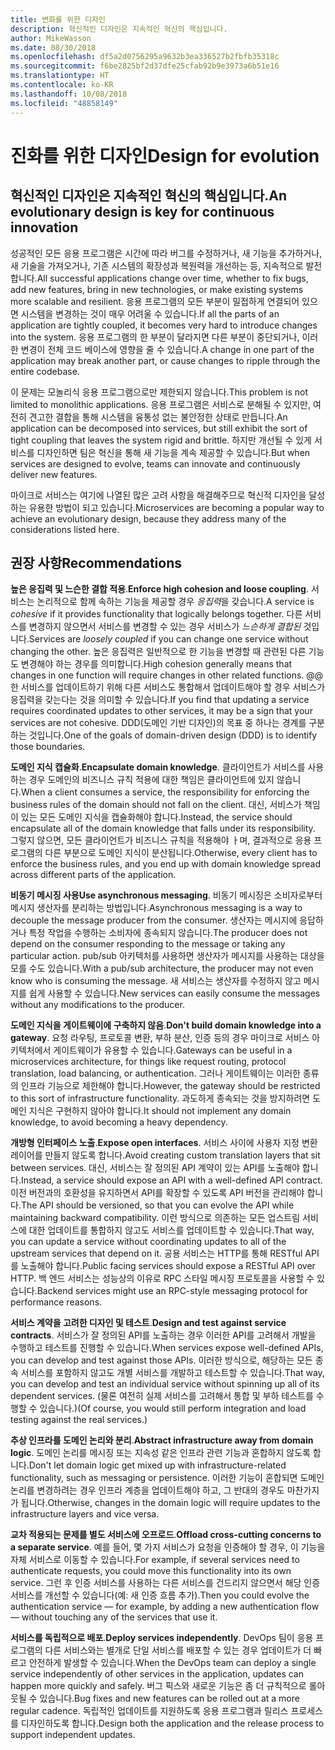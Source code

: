 ```yaml
---
title: 변화를 위한 디자인
description: 혁신적인 디자인은 지속적인 혁신의 핵심입니다.
author: MikeWasson
ms.date: 08/30/2018
ms.openlocfilehash: df5a2d0756295a9632b3ea336527b2fbfb35318c
ms.sourcegitcommit: f6be2825bf2d37dfe25cfab92b9e3973a6b51e16
ms.translationtype: HT
ms.contentlocale: ko-KR
ms.lasthandoff: 10/08/2018
ms.locfileid: "48858149"
---
```

# <a name="design-for-evolution"></a><span data-ttu-id="9eb32-103">진화를 위한 디자인</span><span class="sxs-lookup"><span data-stu-id="9eb32-103">Design for evolution</span></span>

## <a name="an-evolutionary-design-is-key-for-continuous-innovation"></a><span data-ttu-id="9eb32-104">혁신적인 디자인은 지속적인 혁신의 핵심입니다.</span><span class="sxs-lookup"><span data-stu-id="9eb32-104">An evolutionary design is key for continuous innovation</span></span>

<span data-ttu-id="9eb32-105">성공적인 모든 응용 프로그램은 시간에 따라 버그를 수정하거나, 새 기능을 추가하거나, 새 기술을 가져오거나, 기존 시스템의 확장성과 복원력을 개선하는 등, 지속적으로 발전합니다.</span><span class="sxs-lookup"><span data-stu-id="9eb32-105">All successful applications change over time, whether to fix bugs, add new features, bring in new technologies, or make existing systems more scalable and resilient.</span></span> <span data-ttu-id="9eb32-106">응용 프로그램의 모든 부분이 밀접하게 연결되어 있으면 시스템을 변경하는 것이 매우 어려울 수 있습니다.</span><span class="sxs-lookup"><span data-stu-id="9eb32-106">If all the parts of an application are tightly coupled, it becomes very hard to introduce changes into the system.</span></span> <span data-ttu-id="9eb32-107">응용 프로그램의 한 부분이 달라지면 다른 부분이 중단되거나, 이러한 변경이 전체 코드 베이스에 영향을 줄 수 있습니다.</span><span class="sxs-lookup"><span data-stu-id="9eb32-107">A change in one part of the application may break another part, or cause changes to ripple through the entire codebase.</span></span>

<span data-ttu-id="9eb32-108">이 문제는 모놀리식 응용 프로그램으로만 제한되지 않습니다.</span><span class="sxs-lookup"><span data-stu-id="9eb32-108">This problem is not limited to monolithic applications.</span></span> <span data-ttu-id="9eb32-109">응용 프로그램은 서비스로 분해될 수 있지만, 여전히 견고한 결합을 통해 시스템을 융통성 없는 불안정한 상태로 만듭니다.</span><span class="sxs-lookup"><span data-stu-id="9eb32-109">An application can be decomposed into services, but still exhibit the sort of tight coupling that leaves the system rigid and brittle.</span></span> <span data-ttu-id="9eb32-110">하지만 개선될 수 있게 서비스를 디자인하면 팀은 혁신을 통해 새 기능을 계속 제공할 수 있습니다.</span><span class="sxs-lookup"><span data-stu-id="9eb32-110">But when services are designed to evolve, teams can innovate and continuously deliver new features.</span></span> 

<span data-ttu-id="9eb32-111">마이크로 서비스는 여기에 나열된 많은 고려 사항을 해결해주므로 혁신적 디자인을 달성하는 유용한 방법이 되고 있습니다.</span><span class="sxs-lookup"><span data-stu-id="9eb32-111">Microservices are becoming a popular way to achieve an evolutionary design, because they address many of the considerations listed here.</span></span>

## <a name="recommendations"></a><span data-ttu-id="9eb32-112">권장 사항</span><span class="sxs-lookup"><span data-stu-id="9eb32-112">Recommendations</span></span>

<span data-ttu-id="9eb32-113">**높은 응집력 및 느슨한 결합 적용**.</span><span class="sxs-lookup"><span data-stu-id="9eb32-113">**Enforce high cohesion and loose coupling**.</span></span> <span data-ttu-id="9eb32-114">서비스는 논리적으로 함께 속하는 기능을 제공할 경우 *응집력*을 갖습니다.</span><span class="sxs-lookup"><span data-stu-id="9eb32-114">A service is *cohesive* if it provides functionality that logically belongs together.</span></span> <span data-ttu-id="9eb32-115">다른 서비스를 변경하지 않으면서 서비스를 변경할 수 있는 경우 서비스가 *느슨하게 결합된* 것입니다.</span><span class="sxs-lookup"><span data-stu-id="9eb32-115">Services are *loosely coupled* if you can change one service without changing the other.</span></span> <span data-ttu-id="9eb32-116">높은 응집력은 일반적으로 한 기능을 변경할 때 관련된 다른 기능도 변경해야 하는 경우를 의미합니다.</span><span class="sxs-lookup"><span data-stu-id="9eb32-116">High cohesion generally means that changes in one function will require changes in other related functions.</span></span> <span data-ttu-id="9eb32-117">@@한 서비스를 업데이트하기 위해 다른 서비스도 통합해서 업데이트해야 할 경우 서비스가 응집력을 갖는다는 것을 의미할 수 있습니다.</span><span class="sxs-lookup"><span data-stu-id="9eb32-117">If you find that updating a service requires coordinated updates to other services, it may be a sign that your services are not cohesive.</span></span> <span data-ttu-id="9eb32-118">DDD(도메인 기반 디자인)의 목표 중 하나는 경계를 구분하는 것입니다.</span><span class="sxs-lookup"><span data-stu-id="9eb32-118">One of the goals of domain-driven design (DDD) is to identify those boundaries.</span></span>

<span data-ttu-id="9eb32-119">**도메인 지식 캡슐화**.</span><span class="sxs-lookup"><span data-stu-id="9eb32-119">**Encapsulate domain knowledge**.</span></span> <span data-ttu-id="9eb32-120">클라이언트가 서비스를 사용하는 경우 도메인의 비즈니스 규칙 적용에 대한 책임은 클라이언트에 있지 않습니다.</span><span class="sxs-lookup"><span data-stu-id="9eb32-120">When a client consumes a service, the responsibility for enforcing the business rules of the domain should not fall on the client.</span></span> <span data-ttu-id="9eb32-121">대신, 서비스가 책임이 있는 모든 도메인 지식을 캡슐화해야 합니다.</span><span class="sxs-lookup"><span data-stu-id="9eb32-121">Instead, the service should encapsulate all of the domain knowledge that falls under its responsibility.</span></span> <span data-ttu-id="9eb32-122">그렇지 않으면, 모든 클라이언트가 비즈니스 규칙을 적용해야 ㅏ며, 결과적으로 응용 프로그램의 다른 부분으로 도메인 지식이 분산됩니다.</span><span class="sxs-lookup"><span data-stu-id="9eb32-122">Otherwise, every client has to enforce the business rules, and you end up with domain knowledge spread across different parts of the application.</span></span> 

<span data-ttu-id="9eb32-123">**비동기 메시징 사용**</span><span class="sxs-lookup"><span data-stu-id="9eb32-123">**Use asynchronous messaging**.</span></span> <span data-ttu-id="9eb32-124">비동기 메시징은 소비자로부터 메시지 생산자를 분리하는 방법입니다.</span><span class="sxs-lookup"><span data-stu-id="9eb32-124">Asynchronous messaging is a way to decouple the message producer from the consumer.</span></span> <span data-ttu-id="9eb32-125">생산자는 메시지에 응답하거나 특정 작업을 수행하는 소비자에 종속되지 않습니다.</span><span class="sxs-lookup"><span data-stu-id="9eb32-125">The producer does not depend on the consumer responding to the message or taking any particular action.</span></span> <span data-ttu-id="9eb32-126">pub/sub 아키텍처를 사용하면 생산자가 메시지를 사용하는 대상을 모를 수도 있습니다.</span><span class="sxs-lookup"><span data-stu-id="9eb32-126">With a pub/sub architecture, the producer may not even know who is consuming the message.</span></span> <span data-ttu-id="9eb32-127">새 서비스는 생산자를 수정하지 않고 메시지를 쉽게 사용할 수 있습니다.</span><span class="sxs-lookup"><span data-stu-id="9eb32-127">New services can easily consume the messages without any modifications to the producer.</span></span>

<span data-ttu-id="9eb32-128">**도메인 지식을 게이트웨이에 구축하지 않음**.</span><span class="sxs-lookup"><span data-stu-id="9eb32-128">**Don't build domain knowledge into a gateway**.</span></span> <span data-ttu-id="9eb32-129">요청 라우팅, 프로토콜 변환, 부하 분산, 인증 등의 경우 마이크로 서비스 아키텍처에서 게이트웨이가 유용할 수 있습니다.</span><span class="sxs-lookup"><span data-stu-id="9eb32-129">Gateways can be useful in a microservices architecture, for things like request routing, protocol translation, load balancing, or authentication.</span></span> <span data-ttu-id="9eb32-130">그러나 게이트웨이는 이러한 종류의 인프라 기능으로 제한해야 합니다.</span><span class="sxs-lookup"><span data-stu-id="9eb32-130">However, the gateway should be restricted to this sort of infrastructure functionality.</span></span> <span data-ttu-id="9eb32-131">과도하게 종속되는 것을 방지하려면 도메인 지식은 구현하지 않아야 합니다.</span><span class="sxs-lookup"><span data-stu-id="9eb32-131">It should not implement any domain knowledge, to avoid becoming a heavy dependency.</span></span>

<span data-ttu-id="9eb32-132">**개방형 인터페이스 노출**.</span><span class="sxs-lookup"><span data-stu-id="9eb32-132">**Expose open interfaces**.</span></span> <span data-ttu-id="9eb32-133">서비스 사이에 사용자 지정 변환 레이어를 만들지 않도록 합니다.</span><span class="sxs-lookup"><span data-stu-id="9eb32-133">Avoid creating custom translation layers that sit between services.</span></span> <span data-ttu-id="9eb32-134">대신, 서비스는 잘 정의된 API 계약이 있는 API를 노출해야 합니다.</span><span class="sxs-lookup"><span data-stu-id="9eb32-134">Instead, a service should expose an API with a well-defined API contract.</span></span> <span data-ttu-id="9eb32-135">이전 버전과의 호환성을 유지하면서 API를 확장할 수 있도록 API 버전을 관리해야 합니다.</span><span class="sxs-lookup"><span data-stu-id="9eb32-135">The API should be versioned, so that you can evolve the API while maintaining backward compatibility.</span></span> <span data-ttu-id="9eb32-136">이런 방식으로 의존하는 모든 업스트림 서비스에 대한 업데이트를 통합하지 않고도 서비스를 업데이트할 수 있습니다.</span><span class="sxs-lookup"><span data-stu-id="9eb32-136">That way, you can update a service without coordinating updates to all of the upstream services that depend on it.</span></span> <span data-ttu-id="9eb32-137">공용 서비스는 HTTP를 통해 RESTful API를 노출해야 합니다.</span><span class="sxs-lookup"><span data-stu-id="9eb32-137">Public facing services should expose a RESTful API over HTTP.</span></span> <span data-ttu-id="9eb32-138">백 엔드 서비스는 성능상의 이유로 RPC 스타일 메시징 프로토콜을 사용할 수 있습니다.</span><span class="sxs-lookup"><span data-stu-id="9eb32-138">Backend services might use an RPC-style messaging protocol for performance reasons.</span></span> 

<span data-ttu-id="9eb32-139">**서비스 계약을 고려한 디자인 및 테스트**.</span><span class="sxs-lookup"><span data-stu-id="9eb32-139">**Design and test against service contracts**.</span></span> <span data-ttu-id="9eb32-140">서비스가 잘 정의된 API를 노출하는 경우 이러한 API를 고려해서 개발을 수행하고 테스트를 진행할 수 있습니다.</span><span class="sxs-lookup"><span data-stu-id="9eb32-140">When services expose well-defined APIs, you can develop and test against those APIs.</span></span> <span data-ttu-id="9eb32-141">이러한 방식으로, 해당하는 모든 종속 서비스를 포함하지 않고도 개별 서비스를 개발하고 테스트할 수 있습니다.</span><span class="sxs-lookup"><span data-stu-id="9eb32-141">That way, you can develop and test an individual service without spinning up all of its dependent services.</span></span> <span data-ttu-id="9eb32-142">(물론 여전히 실제 서비스를 고려해서 통합 및 부하 테스트를 수행할 수 있습니다.)</span><span class="sxs-lookup"><span data-stu-id="9eb32-142">(Of course, you would still perform integration and load testing against the real services.)</span></span>

<span data-ttu-id="9eb32-143">**추상 인프라를 도메인 논리와 분리**.</span><span class="sxs-lookup"><span data-stu-id="9eb32-143">**Abstract infrastructure away from domain logic**.</span></span> <span data-ttu-id="9eb32-144">도메인 논리를 메시징 또는 지속성 같은 인프라 관련 기능과 혼합하지 않도록 합니다.</span><span class="sxs-lookup"><span data-stu-id="9eb32-144">Don't let domain logic get mixed up with infrastructure-related functionality, such as messaging or persistence.</span></span> <span data-ttu-id="9eb32-145">이러한 기능이 혼합되면 도메인 논리를 변경하려는 경우 인프라 계층을 업데이트해야 하고, 그 반대의 경우도 마찬가지가 됩니다.</span><span class="sxs-lookup"><span data-stu-id="9eb32-145">Otherwise, changes in the domain logic will require updates to the infrastructure layers and vice versa.</span></span> 

<span data-ttu-id="9eb32-146">**교차 적용되는 문제를 별도 서비스에 오프로드**.</span><span class="sxs-lookup"><span data-stu-id="9eb32-146">**Offload cross-cutting concerns to a separate service**.</span></span> <span data-ttu-id="9eb32-147">예를 들어, 몇 가지 서비스가 요청을 인증해야 할 경우, 이 기능을 자체 서비스로 이동할 수 있습니다.</span><span class="sxs-lookup"><span data-stu-id="9eb32-147">For example, if several services need to authenticate requests, you could move this functionality into its own service.</span></span> <span data-ttu-id="9eb32-148">그런 후 인증 서비스를 사용하는 다른 서비스를 건드리지 않으면서 해당 인증 서비스를 개선할 수 있습니다(예: 새 인증 흐름 추가).</span><span class="sxs-lookup"><span data-stu-id="9eb32-148">Then you could evolve the authentication service &mdash; for example, by adding a new authentication flow &mdash; without touching any of the services that use it.</span></span>

<span data-ttu-id="9eb32-149">**서비스를 독립적으로 배포**.</span><span class="sxs-lookup"><span data-stu-id="9eb32-149">**Deploy services independently**.</span></span> <span data-ttu-id="9eb32-150">DevOps 팀이 응용 프로그램의 다른 서비스와는 별개로 단일 서비스를 배포할 수 있는 경우 업데이트가 더 빠르고 안전하게 발생할 수 있습니다.</span><span class="sxs-lookup"><span data-stu-id="9eb32-150">When the DevOps team can deploy a single service independently of other services in the application, updates can happen more quickly and safely.</span></span> <span data-ttu-id="9eb32-151">버그 픽스와 새로운 기능은 좀 더 규칙적으로 롤아웃될 수 있습니다.</span><span class="sxs-lookup"><span data-stu-id="9eb32-151">Bug fixes and new features can be rolled out at a more regular cadence.</span></span> <span data-ttu-id="9eb32-152">독립적인 업데이트를 지원하도록 응용 프로그램과 릴리스 프로세스를 디자인하도록 합니다.</span><span class="sxs-lookup"><span data-stu-id="9eb32-152">Design both the application and the release process to support independent updates.</span></span>
